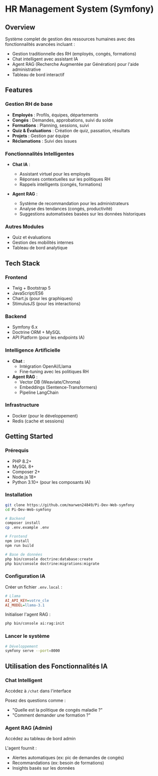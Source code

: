 # HR Management System (Symfony)

## Overview
Système complet de gestion des ressources humaines avec des fonctionnalités avancées incluant :
- Gestion traditionnelle des RH (employés, congés, formations)
- Chat intelligent avec assistant IA
- Agent RAG (Recherche Augmentée par Génération) pour l'aide administrative
- Tableau de bord interactif

## Features
### Gestion RH de base
- **Employés** : Profils, équipes, départements
- **Congés** : Demandes, approbations, suivi du solde
- **Formations** : Planning, sessions, suivi
- **Quiz & Évaluations** : Création de quiz, passation, résultats
- **Projets** : Gestion par équipe
- **Réclamations** : Suivi des issues

### Fonctionnalités Intelligentes
- **Chat IA** : 
  - Assistant virtuel pour les employés
  - Réponses contextuelles sur les politiques RH
  - Rappels intelligents (congés, formations)
  
- **Agent RAG** :
  - Système de recommandation pour les administrateurs
  - Analyse des tendances (congés, productivité)
  - Suggestions automatisées basées sur les données historiques

### Autres Modules
- Quiz et évaluations
- Gestion des mobilités internes
- Tableau de bord analytique

## Tech Stack
### Frontend
- Twig + Bootstrap 5
- JavaScript/ES6
- Chart.js (pour les graphiques)
- StimulusJS (pour les interactions)

### Backend
- Symfony 6.x
- Doctrine ORM + MySQL
- API Platform (pour les endpoints IA)

### Intelligence Artificielle
- **Chat** : 
  - Intégration OpenAI/Llama
  - Fine-tuning avec les politiques RH
- **Agent RAG** :
  - Vector DB (Weaviate/Chroma)
  - Embeddings (Sentence-Transformers)
  - Pipeline LangChain

### Infrastructure
- Docker (pour le développement)
- Redis (cache et sessions)


## Getting Started

### Prérequis
- PHP 8.2+
- MySQL 8+
- Composer 2+
- Node.js 18+
- Python 3.10+ (pour les composants IA)

### Installation
```bash
git clone https://github.com/marwen24849/Pi-Dev-Web-symfony
cd Pi-Dev-Web-symfony

# Backend
composer install
cp .env.example .env

# Frontend
npm install
npm run build

# Base de données
php bin/console doctrine:database:create
php bin/console doctrine:migrations:migrate
```

### Configuration IA
Créer un fichier `.env.local` :

```ini
# Llama
AI_API_KEY=votre_cle
AI_MODEL=llama-3.1


```

Initialiser l'agent RAG :

```bash
php bin/console ai:rag:init
```

### Lancer le système
```bash
# Développement
symfony serve --port=8000

```

## Utilisation des Fonctionnalités IA

### Chat Intelligent
Accédez à `/chat` dans l'interface

Posez des questions comme :
- "Quelle est la politique de congés maladie ?"
- "Comment demander une formation ?"

### Agent RAG (Admin)
Accédez au tableau de bord admin

L'agent fournit :
- Alertes automatiques (ex: pic de demandes de congés)
- Recommandations (ex: besoin de formations)
- Insights basés sur les données

